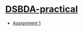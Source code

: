 # [DSBDA-practical]()

  - [Assignment 1](https://github.com/prashantjagtap2909/DSBDA-practical-/blob/main/Assignments/Assignment%201.ipynb)
